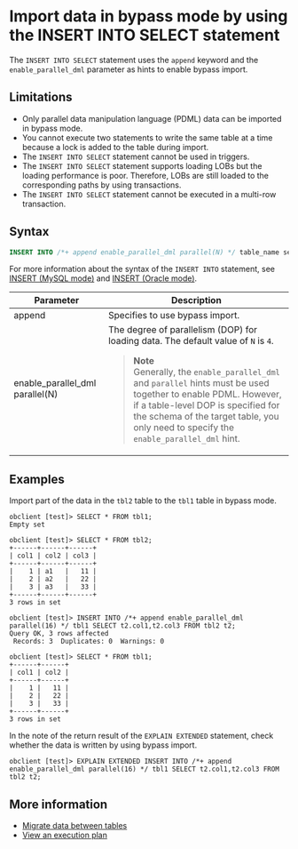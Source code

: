 # Import data in bypass mode by using the INSERT INTO SELECT statement

The `INSERT INTO SELECT` statement uses the `append` keyword and the `enable_parallel_dml` parameter as hints to enable bypass import.

## Limitations

* Only parallel data manipulation language (PDML) data can be imported in bypass mode.
* You cannot execute two statements to write the same table at a time because a lock is added to the table during import.
* The `INSERT INTO SELECT` statement cannot be used in triggers.
* The `INSERT INTO SELECT` statement supports loading LOBs but the loading performance is poor. Therefore, LOBs are still loaded to the corresponding paths by using transactions.
* The `INSERT INTO SELECT` statement cannot be executed in a multi-row transaction.

## Syntax

```sql
INSERT INTO /*+ append enable_parallel_dml parallel(N) */ table_name select_sentence
```

For more information about the syntax of the `INSERT INTO` statement, see [INSERT (MySQL mode)](../../7.reference/4.development-reference/1.sql-syntax/2.common-tenant-of-mysql-mode/6.sql-statement-of-mysql-mode/57.insert-sql-of-mysql-mode.md) and [INSERT (Oracle mode)](../../7.reference/4.development-reference/1.sql-syntax/3.common-tenant-of-oracle-mode/9.sql-statement-of-oracle-mode/2.dml-of-oracle-mode/2.insert-of-oracle-mode.md).


| Parameter | Description |
|------|------|
| append | Specifies to use bypass import.  |
| enable_parallel_dml parallel(N) | The degree of parallelism (DOP) for loading data. The default value of `N` is `4`. <blockquote><b>Note</b></br>Generally, the `enable_parallel_dml` and `parallel` hints must be used together to enable PDML. However, if a table-level DOP is specified for the schema of the target table, you only need to specify the `enable_parallel_dml` hint. </blockquote> |

## Examples

Import part of the data in the `tbl2` table to the `tbl1` table in bypass mode.

```shell
obclient [test]> SELECT * FROM tbl1;
Empty set

obclient [test]> SELECT * FROM tbl2;
+------+------+------+
| col1 | col2 | col3 |
+------+------+------+
|    1 | a1   |   11 |
|    2 | a2   |   22 |
|    3 | a3   |   33 |
+------+------+------+
3 rows in set

obclient [test]> INSERT INTO /*+ append enable_parallel_dml parallel(16) */ tbl1 SELECT t2.col1,t2.col3 FROM tbl2 t2;
Query OK, 3 rows affected
 Records: 3  Duplicates: 0  Warnings: 0

obclient [test]> SELECT * FROM tbl1;
+------+------+
| col1 | col2 |
+------+------+
|    1 |   11 |
|    2 |   22 |
|    3 |   33 |
+------+------+
3 rows in set
```

In the note of the return result of the `EXPLAIN EXTENDED` statement, check whether the data is written by using bypass import.

```shell
obclient [test]> EXPLAIN EXTENDED INSERT INTO /*+ append enable_parallel_dml parallel(16) */ tbl1 SELECT t2.col1,t2.col3 FROM tbl2 t2;
```

## More information

* [Migrate data between tables](../10.use-sql-statements-migrate-data/1.data-migration-between-tables.md)
* [View an execution plan](../../3.develop/1.application-development-of-mysql-mode/4.read-data-of-mysql-mode/9.execution-plan-of-mysql-mode/1.view-the-execution-plan-of-mysql-mode.md)
